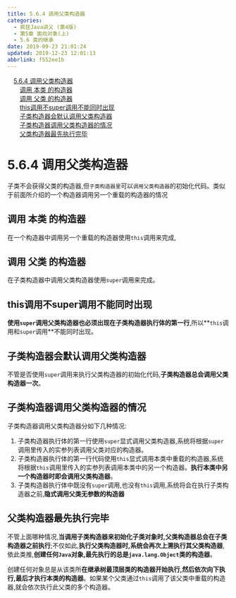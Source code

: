 ```yaml
---
title: 5.6.4 调用父类构造器
categories: 
  - 疯狂Java讲义 (第4版)
  - 第5章 面向对象(上)
  - 5.6 类的继承
date: 2019-09-23 21:01:24
updated: 2019-12-23 12:01:13
abbrlink: f552ee1b
---
```

<div id='my_toc'><a href="/JavaReadingNotes/f552ee1b/#5-6-4-调用父类构造器" class="header_1">5.6.4 调用父类构造器</a>&nbsp;<br><a href="/JavaReadingNotes/f552ee1b/#调用-本类-的构造器" class="header_2">调用 本类 的构造器</a>&nbsp;<br><a href="/JavaReadingNotes/f552ee1b/#调用-父类-的构造器" class="header_2">调用 父类 的构造器</a>&nbsp;<br><a href="/JavaReadingNotes/f552ee1b/#this调用不super调用不能同时出现" class="header_2">this调用不super调用不能同时出现</a>&nbsp;<br><a href="/JavaReadingNotes/f552ee1b/#子类构造器会默认调用父类构造器" class="header_2">子类构造器会默认调用父类构造器</a>&nbsp;<br><a href="/JavaReadingNotes/f552ee1b/#子类构造器调用父类构造器的情况" class="header_2">子类构造器调用父类构造器的情况</a>&nbsp;<br><a href="/JavaReadingNotes/f552ee1b/#父类构造器最先执行完毕" class="header_2">父类构造器最先执行完毕</a>&nbsp;<br></div>
<style>.header_1{margin-left: 1em;}.header_2{margin-left: 2em;}.header_3{margin-left: 3em;}.header_4{margin-left: 4em;}.header_5{margin-left: 5em;}.header_6{margin-left: 6em;}</style>
<!--more-->
<script>if (navigator.platform.search('arm')==-1){document.getElementById('my_toc').style.display = 'none';}var e,p = document.getElementsByTagName('p');while (p.length>0) {e = p[0];e.parentElement.removeChild(e);}</script>

<!--end-->
<!--SSTStart-->
# 5.6.4 调用父类构造器 #
子类不会获得父类的构造器,但`子类构造器里`可以`调用父类构造器`的初始化代码。类似于前面所介绍的一个构造器调用另一个重载的构造器的情况
## 调用 本类 的构造器 ##
在一个构造器中调用另一个重载的构造器使用`this`调用来完成,
## 调用 父类 的构造器 ##
在子类构造器中调用父类构造器使用`super`调用来完成。
## this调用不super调用不能同时出现 ##
**使用`super`调用父类构造器也必须出现在子类构造器执行体的第一行**,所以**`this`调用和`super`调用**不能同时出现。

## 子类构造器会默认调用父类构造器 ##
不管是否使用`super`调用来执行父类构造器的初始化代码,**子类构造器总会调用父类构造器一次**。
## 子类构造器调用父类构造器的情况 ##
子类构造器调用父类构造器分如下几种情况:
1. 子类构造器执行体的第一行使用`super`显式调用父类构造器,系统将根据`super`调用里传入的实参列表调用父类对应的构造器。
2. 子类构造器执行体的第一行代码使用`this`显式调用本类中重载的构造器,系统将根据`this`调用里传入的实参列表调用本类中的另一个构造器。**执行本类中另一个构造器时即会调用父类构造器**。
3. 子类构造器执行体中既没有`super`调用,也没有`this`调用,系统将会在执行子类构造器之前,**隐式调用父类无参数的构造器**

## 父类构造器最先执行完毕 ##
不管上面哪种情况,**当调用子类构造器来初始化子类对象时,父类构造器总会在子类构造器之前执行**;不仅如此,**执行父类构造器时,系统会再次上溯执行其父类构造器**,依此类推,**创建任何`Java`对象,最先执行的总是`java.lang.Object`类的构造器**。

创建任何对象总是从该类所**在继承树最顶层类的构造器开始执行,然后依次向下执行,最后才执行本类的构造器**。如果某个父类通过`this`调用了该父类中重载的构造器,就会依次执行此父类的多个构造器。
<!--SSTStop-->

